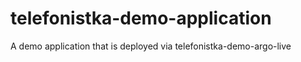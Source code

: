 # telefonistka-demo-application
A demo application that is deployed via telefonistka-demo-argo-live
